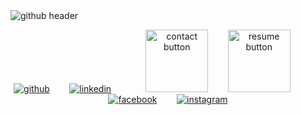 <img src="https://raw.github.com/qveys/qveys/master/images/header.svg" alt="github header"/>
<p align="center">
  <a href="https://github.com/qveys" target="_blank" style="cursor: pointer;"><img src="https://raw.github.com/qveys/qveys/master/images/github.svg" alt="github"/></a>
  &nbsp;&nbsp;&nbsp;&nbsp;&nbsp;&nbsp;
  <a href="https://linkedin.com/in/qveys" target="_blank" style="cursor: pointer;"><img src="https://raw.github.com/qveys/qveys/master/images/linkedin.svg" alt="linkedin"/></a>
  &nbsp;&nbsp;&nbsp;&nbsp;&nbsp;&nbsp;&nbsp;&nbsp;&nbsp;&nbsp;&nbsp;&nbsp;
  <a href="mailto:contact@quentinveys.be" target="_blank" style="cursor: pointer;"><img width="100px" src="https://raw.github.com/qveys/qveys/master/images/contact.svg" alt="contact button"/></a>
  &nbsp;&nbsp;&nbsp;&nbsp;&nbsp;&nbsp;
  <a href="https://raw.github.com/qveys/portfolio/master/public/resume.pdf" target="_blank" style="cursor: pointer;"><img width="100px" src="https://raw.github.com/qveys/qveys/master/images/resume.svg" alt="resume button"/></a>
  &nbsp;&nbsp;&nbsp;&nbsp;&nbsp;&nbsp;&nbsp;&nbsp;&nbsp;&nbsp;&nbsp;&nbsp;
  <a href="https://facebook.com/qveys" target="_blank" style="cursor: pointer;"><img src="https://raw.github.com/qveys/qveys/master/images/facebook.svg" alt="facebook"/></a>
  &nbsp;&nbsp;&nbsp;&nbsp;&nbsp;&nbsp;
  <a href="https://instagram.com/qveys" target="_blank" style="cursor: pointer;"><img src="https://raw.github.com/qveys/qveys/master/images/instagram.svg" alt="instagram"/></a>

</p>